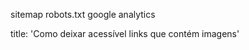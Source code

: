 sitemap
robots.txt
google analytics

<!-- posts -->
title: 'Como deixar acessível links que contém imagens'
